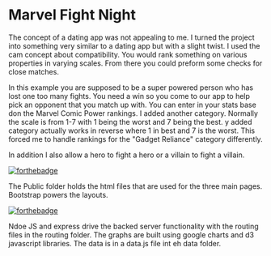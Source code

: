 # Marvel Fight Night

The concept of a dating app was not appealing to me. I turned the project into something very similar to a dating app but with a slight twist. I used the cam concept about compatibility. You would rank something on various properties in varying scales. From there you could preform some checks for close matches. 

In this example you are supposed to be a super powered person who has lost one too many fights. You need a win so you come to our app to help pick an opponent that you match up with. You can enter in your stats base don the Marvel Comic Power rankings. I added another category. Normally the scale is from 1-7 with 1 being the worst and 7 being the best. y added category actually works in reverse where 1 in best and 7 is the worst. This forced me to handle rankings for the "Gadget Reliance" category differently. 

In addition I also allow a hero to fight a hero or a villain to fight a villain. 

[![forthebadge](https://forthebadge.com/images/badges/uses-html.svg)](https://forthebadge.com)

The Public folder holds the html files that are used for the three main pages. Bootstrap powers the layouts.

[![forthebadge](https://forthebadge.com/images/badges/uses-js.svg)](https://forthebadge.com)

Ndoe JS and express drive the backed server functionality with the routing files in the routing folder.
The graphs are built using google charts and d3 javascript libraries. The data is in a data.js file int eh data folder.
